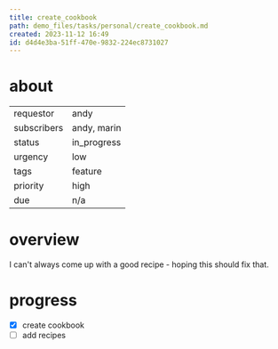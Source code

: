```yaml
---
title: create_cookbook
path: demo_files/tasks/personal/create_cookbook.md
created: 2023-11-12 16:49
id: d4d4e3ba-51ff-470e-9832-224ec8731027
---
```


# about

|             |             |
| ----------- | ----------- |
| requestor   | andy        |
| subscribers | andy, marin |
| status      | in_progress |
| urgency     | low         |
| tags        | feature     |
| priority    | high        |
| due         | n/a         |

# overview

I can't always come up with a good recipe - hoping this should fix that.

# progress

- [x] create cookbook
- [ ] add recipes
